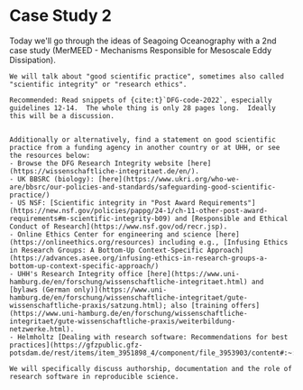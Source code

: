 
# Case Study 2

<!--```{margin} Moodle link
PDF of slides [here](https://lernen.min.uni-hamburg.de/pluginfile.php/409848/mod_resource/content/1/2024-lecture-sensor_foibles-seaocn.pdf) \  
*Added 13 May*
```
-->

Today we'll go through the ideas of Seagoing Oceanography with a 2nd case study (MerMEED - Mechanisms Responsible for Mesoscale Eddy Dissipation).

<!--Likely also assigning the group assignment (to be due in 2 weeks) - to come up with elements (the work timetable) of a cruise proposal.-->

```{admonition} For next week
We will talk about "good scientific practice", sometimes also called "scientific integrity" or "research ethics". 

Recommended: Read snippets of {cite:t}`DFG-code-2022`, especially guidelines 12-14.  The whole thing is only 28 pages long.  Ideally this will be a discussion.


Additionally or alternatively, find a statement on good scientific practice from a funding agency in another country or at UHH, or see the resources below:
- Browse the DFG Research Integrity website [here](https://wissenschaftliche-integritaet.de/en/).
- UK BBSRC (biology): [here](https://www.ukri.org/who-we-are/bbsrc/our-policies-and-standards/safeguarding-good-scientific-practice/)
- US NSF: [Scientific integrity in "Post Award Requirements"](https://new.nsf.gov/policies/pappg/24-1/ch-11-other-post-award-requirements#m-scientific-integrity-b09) and [Responsible and Ethical Conduct of Research](https://www.nsf.gov/od/recr.jsp).
- Online Ethics Center for engineering and science [here](https://onlineethics.org/resources) including e.g., [Infusing Ethics in Research Groups: A Bottom-Up Context-Specific Approach](https://advances.asee.org/infusing-ethics-in-research-groups-a-bottom-up-context-specific-approach/)
- UHH's Research Integrity office [here](https://www.uni-hamburg.de/en/forschung/wissenschaftliche-integritaet.html) and [bylaws (German only)](https://www.uni-hamburg.de/en/forschung/wissenschaftliche-integritaet/gute-wissenschaftliche-praxis/satzung.html); also [training offers](https://www.uni-hamburg.de/en/forschung/wissenschaftliche-integritaet/gute-wissenschaftliche-praxis/weiterbildung-netzwerke.html).
- Helmholtz [Dealing with research software: Recommendations for best practices](https://gfzpublic.gfz-potsdam.de/rest/items/item_3951898_4/component/file_3953903/content#:~:text=Research%20software%20development%20is%20an,research%20results%20verifiable%20and%20reproducible.)

We will specifically discuss authorship, documentation and the role of research software in reproducible science.
```